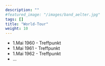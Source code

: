 ```yaml
---
description: ""
#featured_image: "/images/band_aelter.jpg"
tags: []
title: "World-Tour"
weight: 10
---
```



* 1.Mai 1960 - Treffpunkt
* 1.Mai 1961 - Treffpunkt
* 1.Mai 1962 - Treffpunkt
* ...

